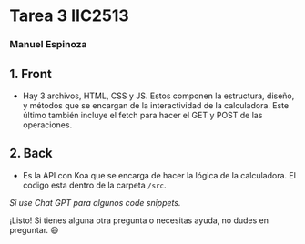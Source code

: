 # Tarea 3 IIC2513
### Manuel Espinoza

## 1. Front

- Hay 3 archivos, HTML, CSS y JS. Estos componen la estructura, diseño, y métodos que se encargan de la interactividad de la calculadora. Este último también incluye el fetch para hacer el GET y POST de las operaciones.

## 2. Back

- Es la API con Koa que se encarga de hacer la lógica de la calculadora. El codigo esta dentro de la carpeta ```/src```.



*Si use Chat GPT para algunos code snippets.*


¡Listo! Si tienes alguna otra pregunta o necesitas ayuda, no dudes en preguntar. :smile:
